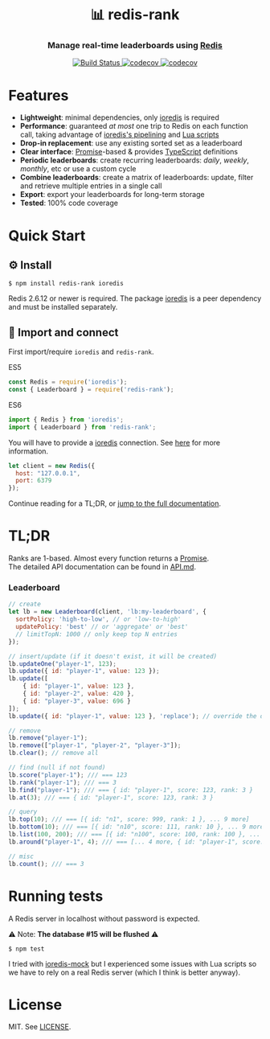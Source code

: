 
<h1 align="center" style="border-bottom: none">📊 redis-rank</h1>
<h3 align="center">Manage real-time leaderboards using <a href="https://redis.io">Redis</a></h3>

<p align="center">
  <a href="https://travis-ci.org/mlomb/redis-rank">
    <img alt="Build Status" src="https://travis-ci.org/mlomb/redis-rank.svg?branch=master">
  </a>
  <a href="https://codecov.io/gh/mlomb/redis-rank">
    <img alt="codecov" src="https://codecov.io/gh/mlomb/redis-rank/branch/master/graph/badge.svg">
  </a>
  <a href="https://www.npmjs.com/package/redis-rank">
    <img alt="codecov" src="https://img.shields.io/npm/v/redis-rank">
  </a>
</p>

# Features
* **Lightweight**: minimal dependencies, only [ioredis](https://github.com/luin/ioredis) is required
* **Performance**: guaranteed _at most_ one trip to Redis on each function call, taking advantage of [ioredis's pipelining](https://github.com/luin/ioredis#pipelining) and [Lua scripts](https://redis.io/commands/eval)
* **Drop-in replacement**: use any existing sorted set as a leaderboard
* **Clear interface**: [Promise](https://developer.mozilla.org/docs/Web/JavaScript/Reference/Global_Objects/Promise)-based & provides [TypeScript](https://www.typescriptlang.org) definitions
* **Periodic leaderboards**: create recurring leaderboards: _daily_, _weekly_, _monthly_, etc or use a custom cycle
* **Combine leaderboards**: create a matrix of leaderboards: update, filter and retrieve multiple entries in a single call
* **Export**: export your leaderboards for long-term storage
* **Tested**: 100% code coverage

# Quick Start

## ⚙️ Install

```shell
$ npm install redis-rank ioredis
```

Redis 2.6.12 or newer is required. The package [ioredis](https://www.npmjs.com/package/ioredis) is a peer dependency and must be installed separately.

## 🔗 Import and connect

First import/require `ioredis` and `redis-rank`.

ES5
```javascript
const Redis = require('ioredis');
const { Leaderboard } = require('redis-rank');
```
ES6
```javascript
import { Redis } from 'ioredis';
import { Leaderboard } from 'redis-rank';
```

You will have to provide a [ioredis](https://github.com/luin/ioredis) connection.
See [here](https://github.com/luin/ioredis#connect-to-redis) for more information.

```javascript
let client = new Redis({
  host: "127.0.0.1",
  port: 6379
});
```

Continue reading for a TL;DR, or [jump to the full documentation](API.md).

# TL;DR

Ranks are 1-based. Almost every function returns a [Promise](https://developer.mozilla.org/docs/Web/JavaScript/Reference/Global_Objects/Promise).  
The detailed API documentation can be found in [API.md](API.md).

### Leaderboard

```javascript
// create
let lb = new Leaderboard(client, 'lb:my-leaderboard', {
  sortPolicy: 'high-to-low', // or 'low-to-high'
  updatePolicy: 'best' // or 'aggregate' or 'best'
  // limitTopN: 1000 // only keep top N entries
});

// insert/update (if it doesn't exist, it will be created)
lb.updateOne("player-1", 123);
lb.update({ id: "player-1", value: 123 });
lb.update([
    { id: "player-1", value: 123 },
    { id: "player-2", value: 420 },
    { id: "player-3", value: 696 }
]);
lb.update({ id: "player-1", value: 123 }, 'replace'); // override the default update policy

// remove
lb.remove("player-1");
lb.remove(["player-1", "player-2", "player-3"]);
lb.clear(); // remove all

// find (null if not found)
lb.score("player-1"); /// === 123
lb.rank("player-1"); /// === 3
lb.find("player-1"); /// === { id: "player-1", score: 123, rank: 3 }
lb.at(3); /// === { id: "player-1", score: 123, rank: 3 }

// query
lb.top(10); /// === [{ id: "n1", score: 999, rank: 1 }, ... 9 more]
lb.bottom(10); /// === [{ id: "n10", score: 111, rank: 10 }, ... 9 more]
lb.list(100, 200); /// === [{ id: "n100", score: 100, rank: 100 }, ... 100 more]
lb.around("player-1", 4); /// === [... 4 more, { id: "player-1", score: 100, rank: 5 }, ... 4 more]

// misc
lb.count(); /// === 3
```

# Running tests

A Redis server in localhost without password is expected.

⚠️ Note: **The database #15 will be flushed** ⚠️

```shell
$ npm test
```

I tried with [ioredis-mock](https://www.npmjs.com/package/ioredis-mock) but I experienced some issues with Lua scripts so we have to rely on a real Redis server (which I think is better anyway).

# License

MIT. See [LICENSE](LICENSE).
